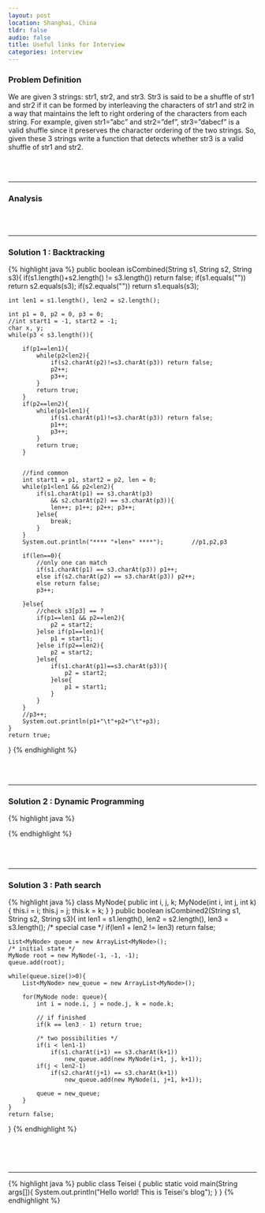 ```yaml
---
layout: post
location: Shanghai, China
tldr: false
audio: false
title: Useful links for Interview 
categories: interview
---
```


### Problem Definition

We are given 3 strings: str1, str2, and str3. Str3 is said to be a shuffle of str1 and str2 if it can be formed by interleaving the characters of str1 and str2 in a way that maintains the left to right ordering of the characters from each string. For example, given str1=”abc” and str2=”def”, str3=”dabecf” is a valid shuffle since it preserves the character ordering of the two strings. So, given these 3 strings write a function that detects whether str3 is a valid shuffle of str1 and str2.

<br>
<br>

---


### Analysis


<br>
<br>

---


### Solution 1 : Backtracking

{% highlight java %}
public boolean isCombined(String s1, String s2, String s3){
	if(s1.length()+s2.length() != s3.length()) return false;
	if(s1.equals("")) return s2.equals(s3);
	if(s2.equals("")) return s1.equals(s3);

	int len1 = s1.length(), len2 = s2.length();

	int p1 = 0, p2 = 0, p3 = 0;
	//int start1 = -1, start2 = -1;
	char x, y;
	while(p3 < s3.length()){

		if(p1==len1){
			while(p2<len2){
				if(s2.charAt(p2)!=s3.charAt(p3)) return false;
				p2++;
				p3++;
			}
			return true;
		}
		if(p2==len2){
			while(p1<len1){
				if(s1.charAt(p1)!=s3.charAt(p3)) return false;
				p1++;
				p3++;
			}
			return true;
		}

			
		//find common
		int start1 = p1, start2 = p2, len = 0;
		while(p1<len1 && p2<len2){
			if(s1.charAt(p1) == s3.charAt(p3) 
				&& s2.charAt(p2) == s3.charAt(p3)){
				len++; p1++; p2++; p3++;
			}else{
				break;
			}
		}
		System.out.println("**** "+len+" ****");		//p1,p2,p3

		if(len==0){
			//only one can match
			if(s1.charAt(p1) == s3.charAt(p3)) p1++;
			else if(s2.charAt(p2) == s3.charAt(p3)) p2++;
			else return false;
			p3++;

		}else{
			//check s3[p3] == ?
			if(p1==len1 && p2==len2){
				p2 = start2;
			}else if(p1==len1){
				p1 = start1;
			}else if(p2==len2){
				p2 = start2;
			}else{
				if(s1.charAt(p1)==s3.charAt(p3)){
					p2 = start2;
				}else{
					p1 = start1;
				}
			}
		}
		//p3++;
		System.out.println(p1+"\t"+p2+"\t"+p3);
	}
	return true;
}
{% endhighlight %}

<br>
<br>

---


### Solution 2 : Dynamic Programming

{% highlight java %}

{% endhighlight %}

<br>
<br>

---

### Solution 3 : Path search

{% highlight java %}
class MyNode{
	public int i, j, k;
	MyNode(int i, int j, int k){
		this.i = i;
		this.j = j;
		this.k = k;
	}
}
public boolean isCombined2(String s1, String s2, String s3){
	int len1 = s1.length(), len2 = s2.length(), len3 = s3.length();
	/* special case */
	if(len1 + len2 != len3) return false;
	
	List<MyNode> queue = new ArrayList<MyNode>();
	/* initial state */
	MyNode root = new MyNode(-1, -1, -1);
	queue.add(root);

	while(queue.size()>0){
		List<MyNode> new_queue = new ArrayList<MyNode>();

		for(MyNode node: queue){
			int i = node.i, j = node.j, k = node.k;
				
			// if finished
			if(k == len3 - 1) return true;

			/* two possibilities */
			if(i < len1-1)
				if(s1.charAt(i+1) == s3.charAt(k+1))
					new_queue.add(new MyNode(i+1, j, k+1));
			if(j < len2-1)
				if(s2.charAt(j+1) == s3.charAt(k+1))
					new_queue.add(new MyNode(i, j+1, k+1));

			queue = new_queue;
		}
	}
	return false;
}
{% endhighlight %}


<br>
<br>
<br>

---

{% highlight java %}
public class Teisei {
    public static void main(String args[]){
        System.out.println("Hello world! This is Teisei's blog");
    }
}
{% endhighlight %}
